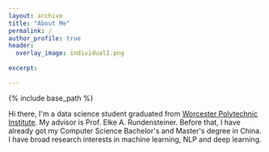 ```yaml
---
layout: archive
title: "About Me"
permalink: /
author_profile: true
header: 
  overlay_image: individual1.png
  
excerpt: 

---
```

{% include base_path %}

 Hi there, I'm a data science student graduated from [Worcester Polytechnic Institute](https://www.wpi.edu/). My advisor is Prof. Elke A. Rundensteiner. Before that, I have already got my Computer Science Bachelor's and Master's degree in China. I have broad research interests in machine learning, NLP and deep learning.